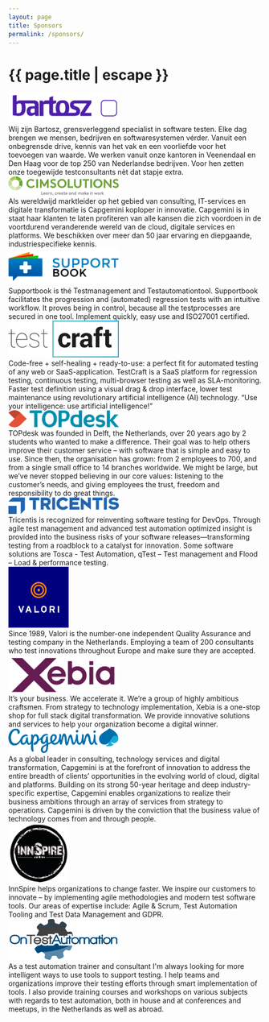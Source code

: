 ```yaml
---
layout: page
title: Sponsors
permalink: /sponsors/
---
```


<h1 class="page-title">{{ page.title | escape }}</h1>

<div class="section">
		<div class="row">
			<div class="col s3 center"><a href="https://www.bartosz.nl/" target="_blank"><img src="/img/bartosz.jpg" width="220" alt="Bartosz"></a></div>
			<div class="col s6 left-align">Wij zijn Bartosz, grensverleggend specialist in software testen. Elke dag brengen we mensen, bedrijven en softwaresystemen vérder. Vanuit een onbegrensde drive, kennis van het vak en een voorliefde voor het toevoegen van waarde. We werken vanuit onze kantoren in Veenendaal en Den Haag voor de top 250 van Nederlandse bedrijven. Voor hen zetten onze toegewijde testconsultants nèt dat stapje extra.</div>
		</div>
		<div class="row">
        	<div class="col s3 center"><a href="https://www.cimsolutions.nl/" target="_blank"><img src="/img/cimsolutions.png" width="220" alt="Cimsolutions"></a></div>
        	<div class="col s6 left-align">Als wereldwijd marktleider op het gebied van consulting, IT-services en digitale transformatie is Capgemini koploper in innovatie. Capgemini is in staat haar klanten te laten profiteren van alle kansen die zich voordoen in de voortdurend veranderende wereld van de cloud, digitale services en platforms. We beschikken over meer dan 50 jaar ervaring en diepgaande, industriespecifieke kennis.</div>
        </div>
		<div class="row">
        	<div class="col s3 center"><a href="https://supportbook.nl/" target="_blank"><img src="/img/supportbook.png" width="220" alt="Supportbook"></a></div>
        	<div class="col s6 left-align">Supportbook is thé Testmanagement and Testautomationtool. Supportbook facilitates the progression and (automated) regression tests with an intuitive workflow. It proves being in control, because all the testprocesses are secured in one tool. Implement quickly, easy use and ISO27001 certified.</div>
        </div>
		<div class="row">
        	<div class="col s3 center"><a href="https://www.testcraft.io/" target="_blank"><img src="/img/testcraft.png" width="220" alt="TestCraft"></a></div>
        	<div class="col s6 left-align">Code-free + self-healing + ready-to-use: a perfect fit for automated testing of any web or SaaS-application. TestCraft is a SaaS platform for regression testing, continuous testing, multi-browser testing as well as SLA-monitoring. Faster test definition using a visual drag & drop interface, lower test maintenance using revolutionary artificial intelligence (AI) technology. “Use your intelligence: use artificial intelligence!”</div>
        </div>
		<div class="row">
        	<div class="col s3 center"><a href="https://www.topdesk.com/" target="_blank"><img src="/img/topdesk.svg" width="220" alt="TOPDesk"></a></div>
        	<div class="col s6 left-align">TOPdesk was founded in Delft, the Netherlands, over 20 years ago by 2 students who wanted to make a difference. Their goal was to help others improve their customer service – with software that is simple and easy to use. Since then, the organisation has grown: from 2 employees to 700, and from a single small office to 14 branches worldwide. We might be large, but we’ve never stopped believing in our core values: listening to the customer’s needs, and giving employees the trust, freedom and responsibility to do great things.</div>
        </div>
		<div class="row">
        	<div class="col s3 center"><a href="https://www.tricentis.com/" target="_blank"><img src="/img/tricentis.png" width="220" alt="Tricentis"></a></div>
        	<div class="col s6 left-align">Tricentis is recognized for reinventing software testing for DevOps. Through agile test management and advanced test automation optimized insight is provided into the business risks of your software releases—transforming testing from a roadblock to a catalyst for innovation. Some software solutions are Tosca - Test Automation, qTest – Test management and Flood – Load & performance testing.</div>
        </div>
		<div class="row">
        	<div class="col s3 center"><a href="https://www.valori.nl/" target="_blank"><img src="/img/valori.jpg" width="120" alt="Valori"></a></div>
        	<div class="col s6 left-align">Since 1989, Valori is the number-one independent Quality Assurance and testing company in the Netherlands. Employing a team of 200 consultants who test innovations throughout Europe and make sure they are accepted.</div>
        </div>
		<div class="row">
        	<div class="col s3 center"><a href="https://www.xebia.com/" target="_blank"><img src="/img/xebia.png" width="220" alt="Xebia"></a></div>
        	<div class="col s6 left-align">It’s your business. We accelerate it. We’re a group of highly ambitious craftsmen. From strategy to technology implementation, Xebia is a one-stop shop for full stack digital transformation. We provide innovative solutions and services to help your organization become a digital winner.</div>
        </div>
		<div class="row">
        	<div class="col s3 center"><a href="https://www.capgemini.com/nl-nl/" target="_blank"><img src="/img/capgemini.svg" width="220" alt="Capgemini"></a></div>
        	<div class="col s6 left-align">As a global leader in consulting, technology services and digital transformation, Capgemini is at the forefront of innovation to address the entire breadth of clients’ opportunities in the evolving world of cloud, digital and platforms. Building on its strong 50-year heritage and deep industry-specific expertise, Capgemini enables organizations to realize their business ambitions through an array of services from strategy to operations. Capgemini is driven by the conviction that the business value of technology comes from and through people.</div>
        </div>
		<div class="row">
        	<div class="col s3 center"><a href="https://www.innspire.nl" target="_blank"><img src="/img/logo-innspire.png" width="120" alt="InnSpire"></a></div>
        	<div class="col s6 left-align">InnSpire helps organizations to change faster. We inspire our customers to innovate – by implementing agile methodologies and modern test software tools. Our areas of expertise include: Agile & Scrum, Test Automation Tooling and Test Data Management and GDPR.</div>
        </div>
		<div class="row">
        	<div class="col s3 center"><a href="https://www.ontestautomation.com" target="_blank"><img src="/img/ota_logo_large.png" width="220" alt="On Test Automation"></a></div>
        	<div class="col s6 left-align">As a test automation trainer and consultant I'm always looking for more intelligent ways to use tools to support testing. I help teams and organizations improve their testing efforts through smart implementation of tools. I also provide training courses and workshops on various subjects with regards to test automation, both in house and at conferences and meetups, in the Netherlands as well as abroad.</div>
        </div>
</div>

